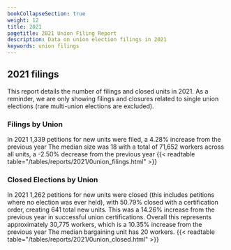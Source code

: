 ```yaml
---
bookCollapseSection: true
weight: 12
title: 2021
pagetitle: 2021 Union Filing Report
description: Data on union election filings in 2021
keywords: union filings
---
```


## 2021 filings

This report details the number of filings and closed units in 2021. As a reminder, we are only showing filings and closures related to single union elections (rare multi-union elections are excluded).

### Filings by Union
In 2021 1,339 petitions for new units were filed, a 4.28% increase from the previous year The median size was 18 with a total of 71,652 workers across all units, a -2.50% decrease from the previous year
{{< readtable table="/tables/reports/2021/0union_filings.html" >}}

### Closed Elections by Union
In 2021 1,262 petitions for new units were closed (this includes petitions where no election was ever held), with 50.79% closed with a certification order, creating 641 total new units. This was a 14.26% increase from the previous year in successful union certifications. Overall this represents approximately 30,775 workers, which is a 10.35% increase from the previous year The median bargaining unit has 20 workers.
{{< readtable table="/tables/reports/2021/0union_closed.html" >}}
